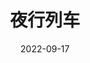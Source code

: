 ---
title: "夜行列车"
date: 2022-09-17
description: Ref：rain的blog
weight: 1
link: https://github.com/refrain-AM/Refrain-Page
repo: https://github.com/refrain-AM/Refrain-Page
icon: 😎
---